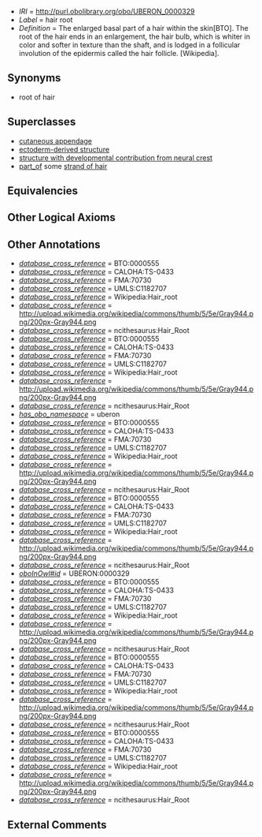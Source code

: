  * *IRI* = http://purl.obolibrary.org/obo/UBERON_0000329
 * *Label* = hair root
 * *Definition* = The enlarged basal part of a hair within the skin[BTO]. The root of the hair ends in an enlargement, the hair bulb, which is whiter in color and softer in texture than the shaft, and is lodged in a follicular involution of the epidermis called the hair follicle. [Wikipedia].

## Synonyms

 * root of hair

## Superclasses

 * [cutaneous appendage](../../UBERON/21/UBERON_0000021.md)
 * [ectoderm-derived structure](../../UBERON/21/UBERON_0004121.md)
 * [structure with developmental contribution from neural crest](../../UBERON/14/UBERON_0010314.md)
 * [part_of](../../BFO/50/BFO_0000050.md) some [strand of hair](../../UBERON/37/UBERON_0001037.md)

## Equivalencies


## Other Logical Axioms


## Other Annotations

 * *[database_cross_reference](../../ef/oboInOwl#hasDbXref.md)* = BTO:0000555
 * *[database_cross_reference](../../ef/oboInOwl#hasDbXref.md)* = CALOHA:TS-0433
 * *[database_cross_reference](../../ef/oboInOwl#hasDbXref.md)* = FMA:70730
 * *[database_cross_reference](../../ef/oboInOwl#hasDbXref.md)* = UMLS:C1182707
 * *[database_cross_reference](../../ef/oboInOwl#hasDbXref.md)* = Wikipedia:Hair_root
 * *[database_cross_reference](../../ef/oboInOwl#hasDbXref.md)* = http://upload.wikimedia.org/wikipedia/commons/thumb/5/5e/Gray944.png/200px-Gray944.png
 * *[database_cross_reference](../../ef/oboInOwl#hasDbXref.md)* = ncithesaurus:Hair_Root
 * *[database_cross_reference](../../ef/oboInOwl#hasDbXref.md)* = BTO:0000555
 * *[database_cross_reference](../../ef/oboInOwl#hasDbXref.md)* = CALOHA:TS-0433
 * *[database_cross_reference](../../ef/oboInOwl#hasDbXref.md)* = FMA:70730
 * *[database_cross_reference](../../ef/oboInOwl#hasDbXref.md)* = UMLS:C1182707
 * *[database_cross_reference](../../ef/oboInOwl#hasDbXref.md)* = Wikipedia:Hair_root
 * *[database_cross_reference](../../ef/oboInOwl#hasDbXref.md)* = http://upload.wikimedia.org/wikipedia/commons/thumb/5/5e/Gray944.png/200px-Gray944.png
 * *[database_cross_reference](../../ef/oboInOwl#hasDbXref.md)* = ncithesaurus:Hair_Root
 * *[has_obo_namespace](../../ce/oboInOwl#hasOBONamespace.md)* = uberon
 * *[database_cross_reference](../../ef/oboInOwl#hasDbXref.md)* = BTO:0000555
 * *[database_cross_reference](../../ef/oboInOwl#hasDbXref.md)* = CALOHA:TS-0433
 * *[database_cross_reference](../../ef/oboInOwl#hasDbXref.md)* = FMA:70730
 * *[database_cross_reference](../../ef/oboInOwl#hasDbXref.md)* = UMLS:C1182707
 * *[database_cross_reference](../../ef/oboInOwl#hasDbXref.md)* = Wikipedia:Hair_root
 * *[database_cross_reference](../../ef/oboInOwl#hasDbXref.md)* = http://upload.wikimedia.org/wikipedia/commons/thumb/5/5e/Gray944.png/200px-Gray944.png
 * *[database_cross_reference](../../ef/oboInOwl#hasDbXref.md)* = ncithesaurus:Hair_Root
 * *[database_cross_reference](../../ef/oboInOwl#hasDbXref.md)* = BTO:0000555
 * *[database_cross_reference](../../ef/oboInOwl#hasDbXref.md)* = CALOHA:TS-0433
 * *[database_cross_reference](../../ef/oboInOwl#hasDbXref.md)* = FMA:70730
 * *[database_cross_reference](../../ef/oboInOwl#hasDbXref.md)* = UMLS:C1182707
 * *[database_cross_reference](../../ef/oboInOwl#hasDbXref.md)* = Wikipedia:Hair_root
 * *[database_cross_reference](../../ef/oboInOwl#hasDbXref.md)* = http://upload.wikimedia.org/wikipedia/commons/thumb/5/5e/Gray944.png/200px-Gray944.png
 * *[database_cross_reference](../../ef/oboInOwl#hasDbXref.md)* = ncithesaurus:Hair_Root
 * *[oboInOwl#id](../../id/oboInOwl#id.md)* = UBERON:0000329
 * *[database_cross_reference](../../ef/oboInOwl#hasDbXref.md)* = BTO:0000555
 * *[database_cross_reference](../../ef/oboInOwl#hasDbXref.md)* = CALOHA:TS-0433
 * *[database_cross_reference](../../ef/oboInOwl#hasDbXref.md)* = FMA:70730
 * *[database_cross_reference](../../ef/oboInOwl#hasDbXref.md)* = UMLS:C1182707
 * *[database_cross_reference](../../ef/oboInOwl#hasDbXref.md)* = Wikipedia:Hair_root
 * *[database_cross_reference](../../ef/oboInOwl#hasDbXref.md)* = http://upload.wikimedia.org/wikipedia/commons/thumb/5/5e/Gray944.png/200px-Gray944.png
 * *[database_cross_reference](../../ef/oboInOwl#hasDbXref.md)* = ncithesaurus:Hair_Root
 * *[database_cross_reference](../../ef/oboInOwl#hasDbXref.md)* = BTO:0000555
 * *[database_cross_reference](../../ef/oboInOwl#hasDbXref.md)* = CALOHA:TS-0433
 * *[database_cross_reference](../../ef/oboInOwl#hasDbXref.md)* = FMA:70730
 * *[database_cross_reference](../../ef/oboInOwl#hasDbXref.md)* = UMLS:C1182707
 * *[database_cross_reference](../../ef/oboInOwl#hasDbXref.md)* = Wikipedia:Hair_root
 * *[database_cross_reference](../../ef/oboInOwl#hasDbXref.md)* = http://upload.wikimedia.org/wikipedia/commons/thumb/5/5e/Gray944.png/200px-Gray944.png
 * *[database_cross_reference](../../ef/oboInOwl#hasDbXref.md)* = ncithesaurus:Hair_Root
 * *[database_cross_reference](../../ef/oboInOwl#hasDbXref.md)* = BTO:0000555
 * *[database_cross_reference](../../ef/oboInOwl#hasDbXref.md)* = CALOHA:TS-0433
 * *[database_cross_reference](../../ef/oboInOwl#hasDbXref.md)* = FMA:70730
 * *[database_cross_reference](../../ef/oboInOwl#hasDbXref.md)* = UMLS:C1182707
 * *[database_cross_reference](../../ef/oboInOwl#hasDbXref.md)* = Wikipedia:Hair_root
 * *[database_cross_reference](../../ef/oboInOwl#hasDbXref.md)* = http://upload.wikimedia.org/wikipedia/commons/thumb/5/5e/Gray944.png/200px-Gray944.png
 * *[database_cross_reference](../../ef/oboInOwl#hasDbXref.md)* = ncithesaurus:Hair_Root

## External Comments

